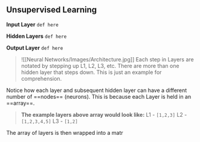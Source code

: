 ## **Unsupervised Learning**

**Input Layer**
`def here`

**Hidden Layers**
`def here`

**Output Layer**
`def here`

>![[Neural Networks/Images/Architecture.jpg]]
>Each step in Layers are notated by stepping up L1, L2, L3, etc. There are more than one hidden layer that steps down. This is just an example for comprehension. 

Notice how each layer and subsequent hidden layer can have a different number of ==nodes== (neurons). This is because each Layer is held in an ==array==.

>**The example layers above array would look like:**
L1 - `[1,2,3]`
L2 - `[1,2,3,4,5]`
L3 - `[1,2]`

The array of layers is then wrapped into a matr